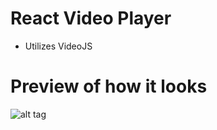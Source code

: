 # React Video Player
- Utilizes VideoJS
# Preview of how it looks
 ![alt tag](https://user-images.githubusercontent.com/44596360/98450865-38fb4600-20f5-11eb-9add-e18f72ed3095.png)
 
